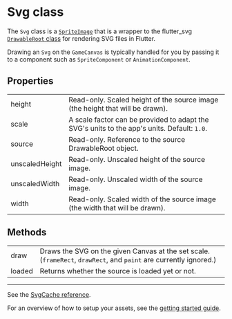 # Svg class

The `Svg` class is a [`SpriteImage`](sprite_image.md) that is a wrapper to the flutter_svg [`DrawableRoot` class](https://pub.dev/documentation/flutter_svg/latest/flutter_svg/DrawableRoot-class.html) for rendering SVG files in Flutter.

Drawing an `Svg` on the `GameCanvas` is typically handled for you by passing it to a component such as `SpriteComponent` or `AnimationComponent`.

## Properties

| | |
| :-- | :-- |
| height         | Read-only.  Scaled height of the source image (the height that will be drawn). |
| scale          | A scale factor can be provided to adapt the SVG's units to the app's units.  Default: `1.0`. |
| source         | Read-only.  Reference to the source DrawableRoot object. |
| unscaledHeight | Read-only.  Unscaled height of the source image. |
| unscaledWidth  | Read-only.  Unscaled width of the source image. |
| width          | Read-only.  Scaled width of the source image (the width that will be drawn). |

## Methods

| | |
| :-- | :-- |
| draw   | Draws the SVG on the given Canvas at the set scale.  (`frameRect`, `drawRect`, and `paint` are currently ignored.) |
| loaded | Returns whether the source is loaded yet or not. |

----

See the [SvgCache reference](/doc/caches/svg_cache.md).

For an overview of how to setup your assets, see the [getting started guide](/README.md#asset-files).
